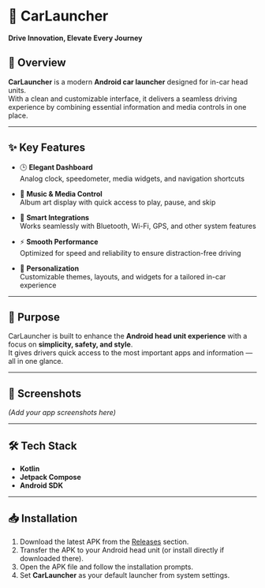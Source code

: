 # 🚗 CarLauncher  
**Drive Innovation, Elevate Every Journey**

## 🔎 Overview  
**CarLauncher** is a modern **Android car launcher** designed for in-car head units.  
With a clean and customizable interface, it delivers a seamless driving experience by combining essential information and media controls in one place.  

---

## ✨ Key Features  

- 🕒 **Elegant Dashboard**  
  Analog clock, speedometer, media widgets, and navigation shortcuts  

- 🎵 **Music & Media Control**  
  Album art display with quick access to play, pause, and skip  

- 📍 **Smart Integrations**  
  Works seamlessly with Bluetooth, Wi-Fi, GPS, and other system features  

- ⚡ **Smooth Performance**  
  Optimized for speed and reliability to ensure distraction-free driving  

- 🎨 **Personalization**  
  Customizable themes, layouts, and widgets for a tailored in-car experience  

---

## 🚀 Purpose  
CarLauncher is built to enhance the **Android head unit experience** with a focus on **simplicity, safety, and style**.  
It gives drivers quick access to the most important apps and information — all in one glance.  

---

## 📸 Screenshots  
*(Add your app screenshots here)*  

---

## 🛠️ Tech Stack  
- **Kotlin**  
- **Jetpack Compose**  
- **Android SDK**  

---

## 📥 Installation  
1. Download the latest APK from the [Releases](../../releases) section.  
2. Transfer the APK to your Android head unit (or install directly if downloaded there).  
3. Open the APK file and follow the installation prompts.  
4. Set **CarLauncher** as your default launcher from system settings.

